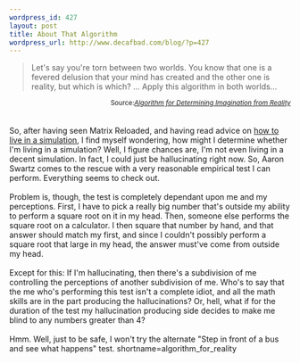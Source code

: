 ```yaml
--- 
wordpress_id: 427
layout: post
title: About That Algorithm
wordpress_url: http://www.decafbad.com/blog/?p=427
---
```

<blockquote cite="http://www.aaronsw.com/weblog/000981">Let's say you're torn between two
worlds. You know that
one is a fevered delusion that your mind has created and the other one is reality,
but which is which? ...  Apply this
algorithm in both worlds...</blockquote>
<div class="credit" align="right"><small>Source:<cite><a href="http://www.aaronsw.com/weblog/000981">Algorithm for Determining Imagination from Reality</a></cite></small></div>
<br /><br />
So, after having seen Matrix Reloaded, and having read advice on 
<a href="http://www.jetpress.org/volume7/simulation.html" target="_top">how to live in a simulation</a>,
I find myself wondering, how might I determine whether I'm living in a simulation?  
Well, I figure chances are, I'm not even living in a decent simulation.  In fact, I could
just be hallucinating right now.  So, Aaron Swartz comes to the rescue with a very
reasonable empirical test I can perform.  Everything seems to check out.
<br /><br />
Problem is, though, the test is completely dependant upon me and my perceptions.
First, I have to pick a really big number that's outside my ability to perform
a square root on it in my head.  Then, someone else performs the square root
on a calculator.  I then square that number by hand, and that answer should match
my first, and since I couldn't possibly perform a square root that large in
my head, the answer must've come from outside my head.
<br /><br />
Except for this:  If I'm hallucinating, then there's a subdivision of me controlling
the perceptions of another subdivision of me.  Who's to say that the me who's
performing this test isn't a complete idiot, and all the math skills are in the
part producing the hallucinations?  Or, hell, what if for the duration of the test
my hallucination producing side decides to make me blind to any numbers greater than
4?
<br /><br />
Hmm.  Well, just to be safe, I won't try the alternate "Step in front of a bus
and see what happens" test.
<!--more-->
shortname=algorithm_for_reality
